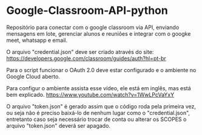 # Google-Classroom-API-python
Repositório para conectar com o google classroom via API, enviando mensagens em lote, gerenciar alunos e reuniões e integrar com o googke meet, whatsapp e email.

O  arquivo "credential.json" deve ser criado através do site: https://developers.google.com/classroom/guides/auth?hl=pt-br

Para o script funcionar o OAuth 2.0 deve estar configurado e o ambiente no Google Cloud aberto.

Para configur o ambiente assista esse vídeo, ele está em inglês, mas está bem explicado.
https://www.youtube.com/watch?v=1WwLPcVaYxY

O arquivo "token.json" é gerado assim que o código roda pela primeira vez, ou seja não é preciso baixá-lo de nenhum lugar como o "credential.json", entretanto caso seja necessário trocar de conta ou alterar os SCOPES o arquivo "token.json" deverá ser apagado.
